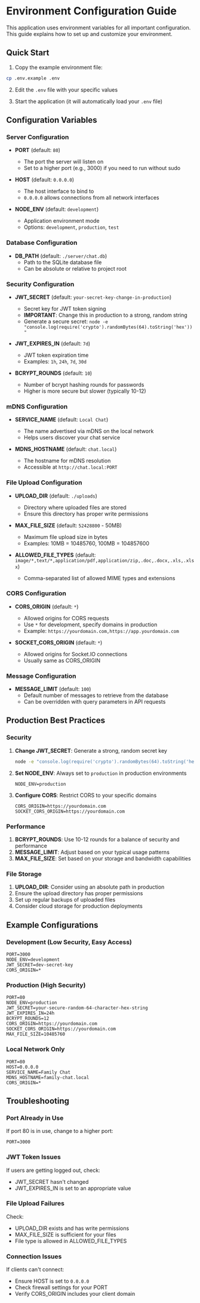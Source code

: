 # Environment Configuration Guide

This application uses environment variables for all important configuration. This guide explains how to set up and customize your environment.

## Quick Start

1. Copy the example environment file:
```bash
cp .env.example .env
```

2. Edit the `.env` file with your specific values

3. Start the application (it will automatically load your `.env` file)

## Configuration Variables

### Server Configuration

- **PORT** (default: `80`)
  - The port the server will listen on
  - Set to a higher port (e.g., 3000) if you need to run without sudo

- **HOST** (default: `0.0.0.0`)
  - The host interface to bind to
  - `0.0.0.0` allows connections from all network interfaces

- **NODE_ENV** (default: `development`)
  - Application environment mode
  - Options: `development`, `production`, `test`

### Database Configuration

- **DB_PATH** (default: `./server/chat.db`)
  - Path to the SQLite database file
  - Can be absolute or relative to project root

### Security Configuration

- **JWT_SECRET** (default: `your-secret-key-change-in-production`)
  - Secret key for JWT token signing
  - **IMPORTANT**: Change this in production to a strong, random string
  - Generate a secure secret: `node -e "console.log(require('crypto').randomBytes(64).toString('hex'))"`

- **JWT_EXPIRES_IN** (default: `7d`)
  - JWT token expiration time
  - Examples: `1h`, `24h`, `7d`, `30d`

- **BCRYPT_ROUNDS** (default: `10`)
  - Number of bcrypt hashing rounds for passwords
  - Higher is more secure but slower (typically 10-12)

### mDNS Configuration

- **SERVICE_NAME** (default: `Local Chat`)
  - The name advertised via mDNS on the local network
  - Helps users discover your chat service

- **MDNS_HOSTNAME** (default: `chat.local`)
  - The hostname for mDNS resolution
  - Accessible at `http://chat.local:PORT`

### File Upload Configuration

- **UPLOAD_DIR** (default: `./uploads`)
  - Directory where uploaded files are stored
  - Ensure this directory has proper write permissions

- **MAX_FILE_SIZE** (default: `52428800` - 50MB)
  - Maximum file upload size in bytes
  - Examples: 10MB = 10485760, 100MB = 104857600

- **ALLOWED_FILE_TYPES** (default: `image/*,text/*,application/pdf,application/zip,.doc,.docx,.xls,.xlsx`)
  - Comma-separated list of allowed MIME types and extensions

### CORS Configuration

- **CORS_ORIGIN** (default: `*`)
  - Allowed origins for CORS requests
  - Use `*` for development, specify domains in production
  - Example: `https://yourdomain.com,https://app.yourdomain.com`

- **SOCKET_CORS_ORIGIN** (default: `*`)
  - Allowed origins for Socket.IO connections
  - Usually same as CORS_ORIGIN

### Message Configuration
- **MESSAGE_LIMIT** (default: `100`)
  - Default number of messages to retrieve from the database
  - Can be overridden with query parameters in API requests

## Production Best Practices

### Security

1. **Change JWT_SECRET**: Generate a strong, random secret key
   ```bash
   node -e "console.log(require('crypto').randomBytes(64).toString('hex'))"
   ```

2. **Set NODE_ENV**: Always set to `production` in production environments
   ```
   NODE_ENV=production
   ```

3. **Configure CORS**: Restrict CORS to your specific domains
   ```
   CORS_ORIGIN=https://yourdomain.com
   SOCKET_CORS_ORIGIN=https://yourdomain.com
   ```

### Performance

1. **BCRYPT_ROUNDS**: Use 10-12 rounds for a balance of security and performance
2. **MESSAGE_LIMIT**: Adjust based on your typical usage patterns
3. **MAX_FILE_SIZE**: Set based on your storage and bandwidth capabilities

### File Storage

1. **UPLOAD_DIR**: Consider using an absolute path in production
2. Ensure the upload directory has proper permissions
3. Set up regular backups of uploaded files
4. Consider cloud storage for production deployments

## Example Configurations

### Development (Low Security, Easy Access)
```env
PORT=3000
NODE_ENV=development
JWT_SECRET=dev-secret-key
CORS_ORIGIN=*
```

### Production (High Security)
```env
PORT=80
NODE_ENV=production
JWT_SECRET=your-secure-random-64-character-hex-string
JWT_EXPIRES_IN=24h
BCRYPT_ROUNDS=12
CORS_ORIGIN=https://yourdomain.com
SOCKET_CORS_ORIGIN=https://yourdomain.com
MAX_FILE_SIZE=10485760
```

### Local Network Only
```env
PORT=80
HOST=0.0.0.0
SERVICE_NAME=Family Chat
MDNS_HOSTNAME=family-chat.local
CORS_ORIGIN=*
```

## Troubleshooting

### Port Already in Use
If port 80 is in use, change to a higher port:
```env
PORT=3000
```

### JWT Token Issues
If users are getting logged out, check:
- JWT_SECRET hasn't changed
- JWT_EXPIRES_IN is set to an appropriate value

### File Upload Failures
Check:
- UPLOAD_DIR exists and has write permissions
- MAX_FILE_SIZE is sufficient for your files
- File type is allowed in ALLOWED_FILE_TYPES

### Connection Issues
If clients can't connect:
- Ensure HOST is set to `0.0.0.0`
- Check firewall settings for your PORT
- Verify CORS_ORIGIN includes your client domain
